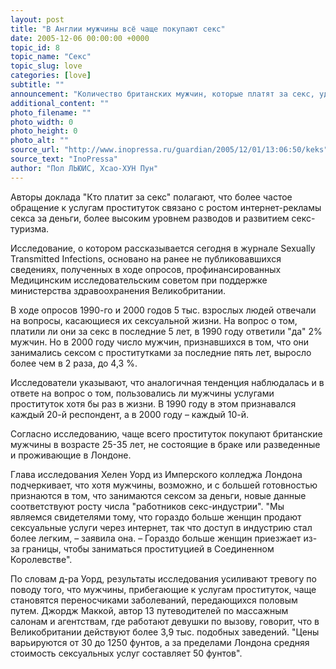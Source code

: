 ```yaml
---
layout: post
title: "В Англии мужчины всё чаще покупают секс"
date: 2005-12-06 00:00:00 +0000
topic_id: 8
topic_name: "Секс"
topic_slug: love
categories: [love]
subtitle: ""
announcement: "Количество британских мужчин, которые платят за секс, удвоилось за последние 10 лет. Таковы результаты нового исследования британских социологов."
additional_content: ""
photo_filename: ""
photo_width: 0
photo_height: 0
photo_alt: ""
source_url: "http://www.inopressa.ru/guardian/2005/12/01/13:06:50/keks"
source_text: "InoPressa"
author: "Пол ЛЬЮИС, Хсао-ХУН Пун"
---
```

Авторы доклада "Кто платит за секс" полагают, что более частое обращение к услугам проституток связано с ростом интернет-рекламы секса за деньги, более высоким уровнем разводов и развитием секс-туризма.

Исследование, о котором рассказывается сегодня в журнале Sexually Transmitted Infections, основано на ранее не публиковавшихся сведениях, полученных в ходе опросов, профинансированных Медицинским исследовательским советом при поддержке министерства здравоохранения Великобритании.

В ходе опросов 1990-го и 2000 годов 5 тыс. взрослых людей отвечали на вопросы, касающиеся их сексуальной жизни. На вопрос о том, платили ли они за секс в последние 5 лет, в 1990 году ответили "да" 2% мужчин. Но в 2000 году число мужчин, признавшихся в том, что они занимались сексом с проститутками за последние пять лет, выросло более чем в 2 раза, до 4,3 %.

Исследователи указывают, что аналогичная тенденция наблюдалась и в ответе на вопрос о том, пользовались ли мужчины услугами проституток хотя бы раз в жизни. В 1990 году в этом признавался каждый 20-й респондент, а в 2000 году – каждый 10-й.

Согласно исследованию, чаще всего проституток покупают британские мужчины в возрасте 25-35 лет, не состоящие в браке или разведенные и проживающие в Лондоне.

Глава исследования Хелен Уорд из Имперского колледжа Лондона подчеркивает, что хотя мужчины, возможно, и с большей готовностью признаются в том, что занимаются сексом за деньги, новые данные соответствуют росту числа "работников секс-индустрии". "Мы являемся свидетелями тому, что гораздо больше женщин продают сексуальные услуги через интернет, так что доступ в индустрию стал более легким, – заявила она. – Гораздо больше женщин приезжает из-за границы, чтобы заниматься проституцией в Соединенном Королевстве".

По словам д-ра Уорд, результаты исследования усиливают тревогу по поводу того, что мужчины, прибегающие к услугам проституток, чаще становятся переносчиками заболеваний, передающихся половым путем. Джордж Маккой, автор 13 путеводителей по массажным салонам и агентствам, где работают девушки по вызову, говорит, что в Великобритании действуют более 3,9 тыс. подобных заведений. "Цены варьируются от 30 до 1250 фунтов, а за пределами Лондона средняя стоимость сексуальных услуг составляет 50 фунтов".
